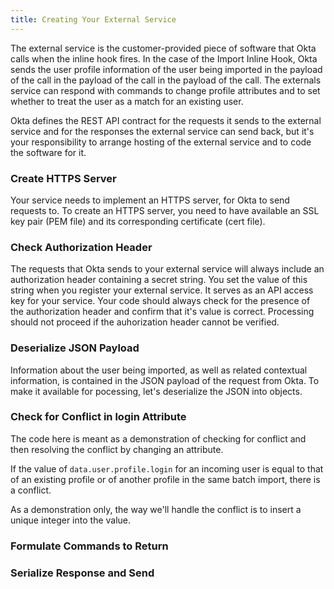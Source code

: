 ```yaml
---
title: Creating Your External Service
---
```


The external service is the customer-provided piece of software that Okta calls when the inline hook fires. In the case of the Import Inline Hook, Okta sends the user profile information of the user being imported in the payload of the call in the payload of the call in the payload of the call. The externals service can respond with  commands to change profile attributes and to set whether to treat the user as a match for an existing user.

Okta defines the REST API contract for the requests it sends to the external service and for the responses the external service can send back, but it's your responsibility to arrange hosting of the external service and to code the software for it.

### Create HTTPS Server

Your service needs to implement an HTTPS server, for Okta to send requests to. To create an HTTPS server, you need to have available an SSL key pair (PEM file) and its corresponding certificate (cert file).

<StackSelector snippet="create-https"/>

### Check Authorization Header

The requests that Okta sends to your external service will always include an authorization header containing a secret string. You set the value of this string when you register your external service. It serves as an API access key for your service. Your code should always check for the presence of the authorization header and confirm that it's value is correct. Processing should not proceed if the auhorization header cannot be verified.

<StackSelector snippet="check-auth"/>

### Deserialize JSON Payload

Information about the user being imported, as well as related contextual information, is contained in the JSON payload of the request from Okta. To make it available for pocessing, let's deserialize the JSON into objects.

<StackSelector snippet="deserialize"/>


### Check for Conflict in login Attribute

The code here is meant as a demonstration of checking for conflict and then resolving the conflict by changing an attribute.

If the value of `data.user.profile.login` for an incoming user is equal to that of an existing profile or of another profile in the same batch import, there is a conflict.

As a demonstration only, the way we'll handle the conflict is to insert a unique integer into the value.

<StackSelector snippet="detect-conflict"/>


### Formulate Commands to Return

<StackSelector snippet="build-commands-object"/>

### Serialize Response and Send

<StackSelector snippet="serialize"/>

<NextSectionLink />

